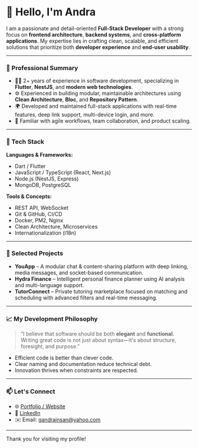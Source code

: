 # 👋 Hello, I'm Andra

I am a passionate and detail-oriented **Full-Stack Developer** with a strong focus on **frontend architecture**, **backend systems**, and **cross-platform applications**. My expertise lies in crafting clean, scalable, and efficient solutions that prioritize both **developer experience** and **end-user usability**.

---

### 💼 Professional Summary

- 👨‍💻 2+ years of experience in software development, specializing in **Flutter**, **NestJS**, and **modern web technologies**.
- ⚙️ Experienced in building modular, maintainable architectures using **Clean Architecture**, **Bloc**, and **Repository Pattern**.
- 🌍 Developed and maintained full-stack applications with real-time features, deep link support, multi-device login, and more.
- 🚀 Familiar with agile workflows, team collaboration, and product scaling.

---

### 🧰 Tech Stack

**Languages & Frameworks:**
- Dart / Flutter
- JavaScript / TypeScript (React, Next.js)
- Node.js (NestJS, Express)
- MongoDB, PostgreSQL

**Tools & Concepts:**
- REST API, WebSocket
- Git & GitHub, CI/CD
- Docker, PM2, Nginx
- Clean Architecture, Microservices
- Internationalization (i18n)

---

### 📌 Selected Projects

- **YouApp** – A modular chat & content-sharing platform with deep linking, media messages, and socket-based communication.
- **Hydra Finance** – Intelligent personal finance planner using AI analysis and multi-language support.
- **TutorConnect** – Private tutoring marketplace focused on matching and scheduling with advanced filters and real-time messaging.

---

### 📈 My Development Philosophy

> “I believe that software should be both **elegant** and **functional**. Writing great code is not just about syntax—it's about structure, foresight, and purpose.”

- Efficient code is better than clever code.
- Clear naming and documentation reduce technical debt.
- Innovation thrives when constraints are respected.

---

### 📫 Let's Connect

- 🌐 [Portfolio / Website](https://andrmhndr.my.id)
- 💼 [LinkedIn](https://www.linkedin.com/in/budiandra-yusuf-mahendra-a5b5101b8/)
- ✉️ Email: gandrainsan@yahoo.com

---

Thank you for visiting my profile!
